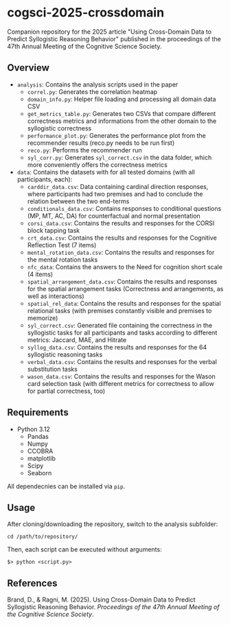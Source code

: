 # cogsci-2025-crossdomain
Companion repository for the 2025 article "Using Cross-Domain Data to Predict Syllogistic Reasoning Behavior" published in the proceedings of the 47th Annual Meeting of the Cognitive Science Society.

## Overview

- `analysis`: Contains the analysis scripts used in the paper
    - `correl.py`: Generates the correlation heatmap
    - `domain_info.py`: Helper file loading and processing all domain data CSV
    - `get_metrics_table.py`: Generates two CSVs that compare different correctness metrics and informations from the other domain to the syllogistic correctness
    - `performance_plot.py`: Generates the performance plot from the recommender results (reco.py needs to be run first)
    - `reco.py`: Performs the recommender run
    - `syl_corr.py`: Generates `syl_correct.csv` in the data folder, which more conveniently offers the correctness metrics
- `data`: Contains the datasets with for all tested domains (with all participants, each):
    - `carddir_data.csv`: Data containing cardinal direction responses, where participants had two premises and had to conclude the relation between the two end-terms
    - `conditionals_data.csv`: Contains responses to conditional questions (MP, MT, AC, DA) for counterfactual and normal presentation
    - `corsi_data.csv`: Contains the results and responses for the CORSI block tapping task
    - `crt_data.csv`: Contains the results and responses for the Cognitive Reflection Test (7 items)
    -  `mental_rotation_data.csv`: Contains the results and responses for the mental rotation tasks
    - `nfc_data`: Contains the answers to the Need for cognition short scale (4 items)
    - `spatial_arrangement_data.csv`: Contains the results and responses for the spatial arrangement tasks (Correctness and arrangements, as well as interactions)
    - `spatial_rel_data`: Contains the results and responses for the spatial relational tasks (with premises constantly visible and premises to memorize)
    - `syl_correct.csv`: Generated file containing the correctness in the syllogistic tasks for all participants and tasks according to different metrics: Jaccard, MAE, and Hitrate
    - `syllog_data.csv`: Contains the results and responses for the 64 syllogistic reasoning tasks
    - `verbal_data.csv`: Contains the results and responses for the verbal substitution tasks
    - `wason_data.csv`: Contains the results and responses for the Wason card selection task (with different metrics for correctness to allow for partial correctness, too)

## Requirements
- Python 3.12
    - Pandas
    - Numpy
    - CCOBRA
    - matplotlib
    - Scipy
    - Seaborn

All dependecnies can be installed via `pip`.

## Usage
After cloning/downloading the repository, switch to the analysis subfolder:

 ```
cd /path/to/repository/
```

Then, each script can be executed without arguments:
 ```
$> python <script.py>
```

## References

Brand, D., & Ragni, M. (2025). Using Cross-Domain Data to Predict Syllogistic Reasoning Behavior. *Proceedings of the 47th Annual Meeting of the Cognitive Science Society*. 